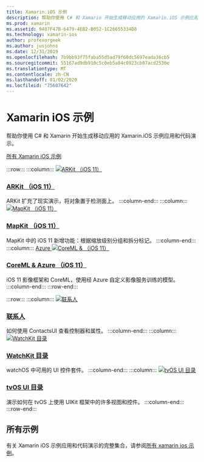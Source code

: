 ```yaml
---
title: Xamarin.iOS 示例
description: 帮助你使用 C# 和 Xamarin 开始生成移动应用的 Xamarin.iOS 示例应用和代码演示。
ms.prod: xamarin
ms.assetid: 9407F47B-6479-4EB2-B052-1C26655334D8
ms.technology: xamarin-ios
author: profexorgeek
ms.author: jusjohns
ms.date: 12/31/2019
ms.openlocfilehash: 7b9bb93f75faba55d5ad79f60dc5697eada36cb5
ms.sourcegitcommit: 55167ad9db910c5c0eb5a84c0923cb07acd2530e
ms.translationtype: MT
ms.contentlocale: zh-CN
ms.lasthandoff: 01/02/2020
ms.locfileid: "75607642"
---
```

# <a name="xamarinios-samples"></a>Xamarin iOS 示例

帮助你使用 C# 和 Xamarin 开始生成移动应用的 Xamarin.iOS 示例应用和代码演示。

[所有 Xamarin iOS 示例](https://docs.microsoft.com/samples/browse/?products=xamarin&term=Xamarin.iOS)

:::row:::
      :::column:::
[![ARKit （iOS 11）](images/arkit.png)](https://docs.microsoft.com/samples/xamarin/ios-samples/ios11-arkitplacingobjects/)

### <a name="arkit-ios-11httpsdocsmicrosoftcomsamplesxamarinios-samplesios11-arkitplacingobjects"></a>[ARKit （iOS 11）](https://docs.microsoft.com/samples/xamarin/ios-samples/ios11-arkitplacingobjects/)

ARKit 扩充了现实演示，将对象置于检测面上。
    :::column-end:::
    :::column:::
[![MapKit （iOS 11）](images/mapkit.png)](https://docs.microsoft.com/samples/xamarin/ios-samples/ios11-mapkitsample/)

### <a name="mapkit-ios-11httpsdocsmicrosoftcomsamplesxamarinios-samplesios11-mapkitsample"></a>[MapKit （iOS 11）](https://docs.microsoft.com/samples/xamarin/ios-samples/ios11-mapkitsample/)

MapKit 中的 iOS 11 新增功能：根据缩放级别分组和拆分标记。
    :::column-end:::
    :::column:::
[Azure ![CoreML & （iOS 11）](images/coremlazure.png)](https://docs.microsoft.com/samples/xamarin/ios-samples/ios11-coremlazuremodel/)

### <a name="coreml--azure-ios-11httpsdocsmicrosoftcomsamplesxamarinios-samplesios11-coremlazuremodel"></a>[CoreML & Azure （iOS 11）](https://docs.microsoft.com/samples/xamarin/ios-samples/ios11-coremlazuremodel/)

iOS 11 影像框架和 CoreML，使用经 Azure 自定义影像服务训练的模型。
    :::column-end:::
:::row-end:::

:::row:::
    :::column:::
[![联系人](images/contacts.png)](https://docs.microsoft.com/samples/xamarin/ios-samples/contacts)

### <a name="contactshttpsdocsmicrosoftcomsamplesxamarinios-samplescontacts"></a>[联系人](https://docs.microsoft.com/samples/xamarin/ios-samples/contacts)

如何使用 ContactsUI 查看控制器和属性。
    :::column-end:::
    :::column:::
[![WatchKit 目录](images/watchos.png)](https://docs.microsoft.com/samples/xamarin/ios-samples/watchos-watchkitcatalog/)

### <a name="watchkit-cataloghttpsdocsmicrosoftcomsamplesxamarinios-sampleswatchos-watchkitcatalog"></a>[WatchKit 目录](https://docs.microsoft.com/samples/xamarin/ios-samples/watchos-watchkitcatalog/)

watchOS 中可用的 UI 控件套件。
    :::column-end:::
    :::column:::
[![tvOS UI 目录](images/tvosui.png)](https://docs.microsoft.com/xamarin/ios-samples/tvos-uicatalog/)

### <a name="tvos-ui-cataloghttpsdocsmicrosoftcomsamplesxamarinios-samplestvos-uicatalog"></a>[tvOS UI 目录](https://docs.microsoft.com/samples/xamarin/ios-samples/tvos-uicatalog/)

演示如何在 tvOS 上使用 UIKit 框架中的许多视图和控件。
    :::column-end:::
:::row-end:::

## <a name="all-samples"></a>所有示例

有关 Xamarin iOS 示例应用和代码演示的完整集合，请参阅[所有 xamarin ios 示例](https://docs.microsoft.com/samples/browse/?products=xamarin&term=Xamarin.iOS)。

